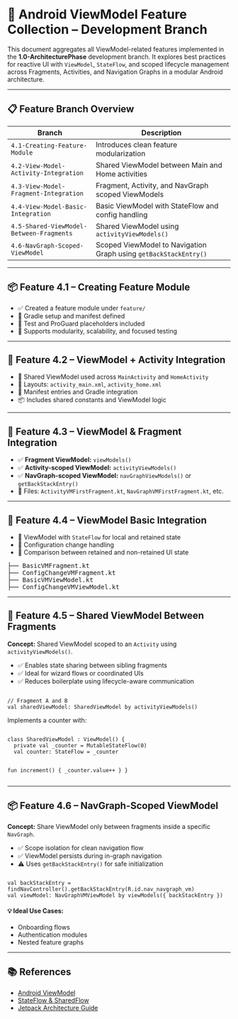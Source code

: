 <!DOCTYPE html>
<html lang="en">
 
<body>

<h1>🧠 Android ViewModel Feature Collection – Development Branch</h1>
<p>This document aggregates all ViewModel-related features implemented in the <strong>1.0-ArchitecturePhase</strong> development branch. It explores best practices for reactive UI with <code>ViewModel</code>, <code>StateFlow</code>, and scoped lifecycle management across Fragments, Activities, and Navigation Graphs in a modular Android architecture.</p>

<hr />

<h2>📋 Feature Branch Overview</h2>
<table>
  <thead>
    <tr>
      <th>Branch</th>
      <th>Description</th>
    </tr>
  </thead>
  <tbody>
    <tr><td><code>4.1-Creating-Feature-Module</code></td><td>Introduces clean feature modularization</td></tr>
    <tr><td><code>4.2-View-Model-Activity-Integration</code></td><td>Shared ViewModel between Main and Home activities</td></tr>
    <tr><td><code>4.3-View-Model-Fragment-Integration</code></td><td>Fragment, Activity, and NavGraph scoped ViewModels</td></tr>
    <tr><td><code>4.4-View-Model-Basic-Integration</code></td><td>Basic ViewModel with StateFlow and config handling</td></tr>
    <tr><td><code>4.5-Shared-ViewModel-Between-Fragments</code></td><td>Shared ViewModel using <code>activityViewModels()</code></td></tr>
    <tr><td><code>4.6-NavGraph-Scoped-ViewModel</code></td><td>Scoped ViewModel to Navigation Graph using <code>getBackStackEntry()</code></td></tr>
  </tbody>
</table>

<hr />

<h2>📦 Feature 4.1 – Creating Feature Module</h2>
<ul>
  <li>✅ Created a feature module under <code>feature/</code></li>
  <li>🔧 Gradle setup and manifest defined</li>
  <li>🧪 Test and ProGuard placeholders included</li>
  <li>🎯 Supports modularity, scalability, and focused testing</li>
</ul>

<hr />

<h2>🚀 Feature 4.2 – ViewModel + Activity Integration</h2>
<ul>
  <li>📍 Shared ViewModel used across <code>MainActivity</code> and <code>HomeActivity</code></li>
  <li>📁 Layouts: <code>activity_main.xml</code>, <code>activity_home.xml</code></li>
  <li>🔗 Manifest entries and Gradle integration</li>
  <li>📦 Includes shared constants and ViewModel logic</li>
</ul>

<hr />

<h2>🧩 Feature 4.3 – ViewModel & Fragment Integration</h2>
<ul>
  <li>✅ <strong>Fragment ViewModel:</strong> <code>viewModels()</code></li>
  <li>✅ <strong>Activity-scoped ViewModel:</strong> <code>activityViewModels()</code></li>
  <li>✅ <strong>NavGraph-scoped ViewModel:</strong> <code>navGraphViewModels()</code> or <code>getBackStackEntry()</code></li>
  <li>📁 Files: <code>ActivityVMFirstFragment.kt</code>, <code>NavGraphVMFirstFragment.kt</code>, etc.</li>
</ul>

<hr />

<h2>🧠 Feature 4.4 – ViewModel Basic Integration</h2>
<ul>
  <li>🧪 ViewModel with <code>StateFlow</code> for local and retained state</li>
  <li>🔄 Configuration change handling</li>
  <li>🎯 Comparison between retained and non-retained UI state</li>
</ul>
<pre>
├── BasicVMFragment.kt
├── ConfigChangeVMFragment.kt
├── BasicVMViewModel.kt
├── ConfigChangeVMViewModel.kt
</pre>

<hr />

<h2>🤝 Feature 4.5 – Shared ViewModel Between Fragments</h2>
<p><strong>Concept:</strong> Shared ViewModel scoped to an <code>Activity</code> using <code>activityViewModels()</code>.</p>
<ul>
  <li>✅ Enables state sharing between sibling fragments</li>
  <li>✅ Ideal for wizard flows or coordinated UIs</li>
  <li>✅ Reduces boilerplate using lifecycle-aware communication</li>
</ul>
<pre><code>
// Fragment A and B
val sharedViewModel: SharedViewModel by activityViewModels()
</code></pre>
<p>Implements a counter with:</p>
<pre><code class="kotlin">
class SharedViewModel : ViewModel() {
  private val _counter = MutableStateFlow(0)
  val counter: StateFlow<Int> = _counter

  fun increment() {
    _counter.value++
  }
}
</code></pre>

<hr />

<h2>📦 Feature 4.6 – NavGraph-Scoped ViewModel</h2>
<p><strong>Concept:</strong> Share ViewModel only between fragments inside a specific <code>NavGraph</code>.</p>
<ul>
  <li>✅ Scope isolation for clean navigation flow</li>
  <li>✅ ViewModel persists during in-graph navigation</li>
  <li>⚠️ Uses <code>getBackStackEntry()</code> for safe initialization</li>
</ul>

<pre><code class="kotlin">
val backStackEntry = findNavController().getBackStackEntry(R.id.nav_navgraph_vm)
val viewModel: NavGraphVMViewModel by viewModels({ backStackEntry })
</code></pre>

<h4>💡 Ideal Use Cases:</h4>
<ul>
  <li>Onboarding flows</li>
  <li>Authentication modules</li>
  <li>Nested feature graphs</li>
</ul>

<hr />

<h2>📚 References</h2>
<ul>
  <li><a href="https://developer.android.com/topic/libraries/architecture/viewmodel">Android ViewModel</a></li>
  <li><a href="https://developer.android.com/kotlin/flow/stateflow-and-sharedflow">StateFlow & SharedFlow</a></li>
  <li><a href="https://developer.android.com/jetpack/guide">Jetpack Architecture Guide</a></li>
</ul>

</body>
</html>
